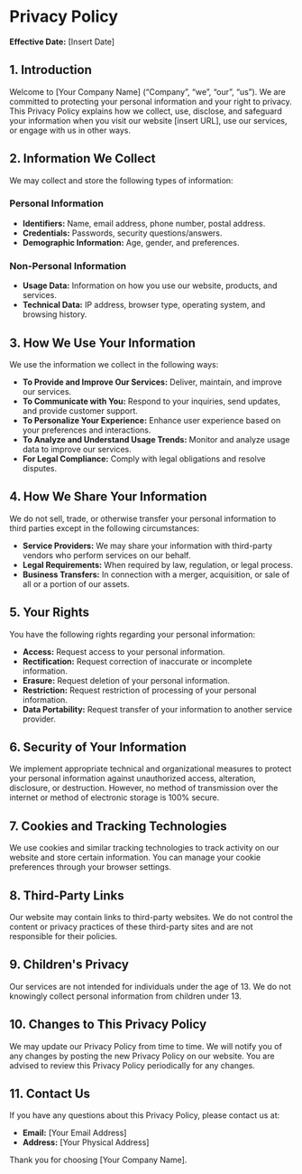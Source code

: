 # Privacy Policy

**Effective Date:** [Insert Date]

## 1. Introduction

Welcome to [Your Company Name] (“Company”, “we”, “our”, “us”). We are committed to protecting your personal information and your right to privacy. This Privacy Policy explains how we collect, use, disclose, and safeguard your information when you visit our website [insert URL], use our services, or engage with us in other ways.

## 2. Information We Collect

We may collect and store the following types of information:

### Personal Information

- **Identifiers:** Name, email address, phone number, postal address.
- **Credentials:** Passwords, security questions/answers.
- **Demographic Information:** Age, gender, and preferences.

### Non-Personal Information

- **Usage Data:** Information on how you use our website, products, and services.
- **Technical Data:** IP address, browser type, operating system, and browsing history.

## 3. How We Use Your Information

We use the information we collect in the following ways:

- **To Provide and Improve Our Services:** Deliver, maintain, and improve our services.
- **To Communicate with You:** Respond to your inquiries, send updates, and provide customer support.
- **To Personalize Your Experience:** Enhance user experience based on your preferences and interactions.
- **To Analyze and Understand Usage Trends:** Monitor and analyze usage data to improve our services.
- **For Legal Compliance:** Comply with legal obligations and resolve disputes.

## 4. How We Share Your Information

We do not sell, trade, or otherwise transfer your personal information to third parties except in the following circumstances:

- **Service Providers:** We may share your information with third-party vendors who perform services on our behalf.
- **Legal Requirements:** When required by law, regulation, or legal process.
- **Business Transfers:** In connection with a merger, acquisition, or sale of all or a portion of our assets.

## 5. Your Rights

You have the following rights regarding your personal information:

- **Access:** Request access to your personal information.
- **Rectification:** Request correction of inaccurate or incomplete information.
- **Erasure:** Request deletion of your personal information.
- **Restriction:** Request restriction of processing of your personal information.
- **Data Portability:** Request transfer of your information to another service provider.

## 6. Security of Your Information

We implement appropriate technical and organizational measures to protect your personal information against unauthorized access, alteration, disclosure, or destruction. However, no method of transmission over the internet or method of electronic storage is 100% secure.

## 7. Cookies and Tracking Technologies

We use cookies and similar tracking technologies to track activity on our website and store certain information. You can manage your cookie preferences through your browser settings.

## 8. Third-Party Links

Our website may contain links to third-party websites. We do not control the content or privacy practices of these third-party sites and are not responsible for their policies.

## 9. Children's Privacy

Our services are not intended for individuals under the age of 13. We do not knowingly collect personal information from children under 13.

## 10. Changes to This Privacy Policy

We may update our Privacy Policy from time to time. We will notify you of any changes by posting the new Privacy Policy on our website. You are advised to review this Privacy Policy periodically for any changes.

## 11. Contact Us

If you have any questions about this Privacy Policy, please contact us at:

- **Email:** [Your Email Address]
- **Address:** [Your Physical Address]

Thank you for choosing [Your Company Name].

